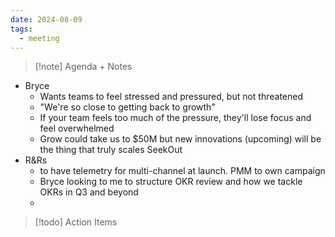 ```yaml
---
date: 2024-08-09
tags:
  - meeting
---
```

> [!note] Agenda + Notes
> 

- Bryce 
	- Wants teams to feel stressed and pressured, but not threatened
	- "We're so close to getting back to growth"
	- If your team feels too much of the pressure, they'll lose focus and feel overwhelmed
	- Grow could take us to $50M but new innovations (upcoming) will be the thing that truly scales SeekOut
- R&Rs
	- to have telemetry for multi-channel at launch. PMM to own campaign
	- Bryce looking to me to structure OKR review and how we tackle OKRs in Q3 and beyond
	- 

> [!todo] Action Items

